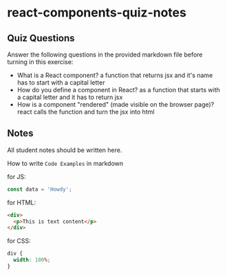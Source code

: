 # react-components-quiz-notes

## Quiz Questions

Answer the following questions in the provided markdown file before turning in this exercise:

- What is a React component?
  a function that returns jsx and it's name has to start with a capital letter
- How do you define a component in React?
  as a function that starts with a capital letter and it has to return jsx
- How is a component "rendered" (made visible on the browser page)?
  react calls the function and turn the jsx into html

## Notes

All student notes should be written here.

How to write `Code Examples` in markdown

for JS:

```javascript
const data = 'Howdy';
```

for HTML:

```html
<div>
  <p>This is text content</p>
</div>
```

for CSS:

```css
div {
  width: 100%;
}
```
